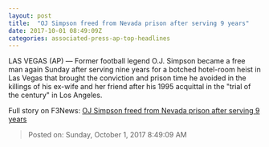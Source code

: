 ```yaml
---
layout: post
title:  "OJ Simpson freed from Nevada prison after serving 9 years"
date: 2017-10-01 08:49:09Z
categories: associated-press-ap-top-headlines
---
```


LAS VEGAS (AP) — Former football legend O.J. Simpson became a free man again Sunday after serving nine years for a botched hotel-room heist in Las Vegas that brought the conviction and prison time he avoided in the killings of his ex-wife and her friend after his 1995 acquittal in the "trial of the century" in Los Angeles.


Full story on F3News: [OJ Simpson freed from Nevada prison after serving 9 years](http://www.f3nws.com/n/2ajzrC)

> Posted on: Sunday, October 1, 2017 8:49:09 AM
